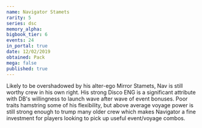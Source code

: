 ```yaml
---
name: Navigator Stamets
rarity: 5
series: dsc
memory_alpha:
bigbook_tier: 6
events: 24
in_portal: true
date: 12/02/2019
obtained: Pack
mega: false
published: true
---
```


Likely to be overshadowed by his alter-ego Mirror Stamets, Nav is still worthy crew in his own right. His strong Disco ENG is a significant attribute with DB's willingness to launch wave after wave of event bonuses. Poor traits hamstring some of his flexibility, but above average voyage power is still strong enough to trump many older crew which makes Navigator a fine investment for players looking to pick up useful event/voyage combos.
